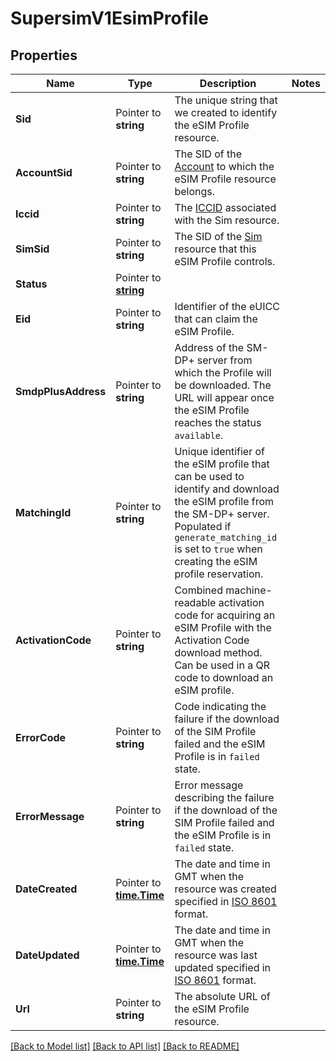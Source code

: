 # SupersimV1EsimProfile

## Properties

Name | Type | Description | Notes
------------ | ------------- | ------------- | -------------
**Sid** | Pointer to **string** | The unique string that we created to identify the eSIM Profile resource. |
**AccountSid** | Pointer to **string** | The SID of the [Account](https://www.twilio.com/docs/iam/api/account) to which the eSIM Profile resource belongs. |
**Iccid** | Pointer to **string** | The [ICCID](https://en.wikipedia.org/wiki/Subscriber_identity_module#ICCID) associated with the Sim resource. |
**SimSid** | Pointer to **string** | The SID of the [Sim](https://www.twilio.com/docs/wireless/api/sim-resource) resource that this eSIM Profile controls. |
**Status** | Pointer to [**string**](EsimProfileEnumStatus.md) |  |
**Eid** | Pointer to **string** | Identifier of the eUICC that can claim the eSIM Profile. |
**SmdpPlusAddress** | Pointer to **string** | Address of the SM-DP+ server from which the Profile will be downloaded. The URL will appear once the eSIM Profile reaches the status `available`. |
**MatchingId** | Pointer to **string** | Unique identifier of the eSIM profile that can be used to identify and download the eSIM profile from the SM-DP+ server. Populated if `generate_matching_id` is set to `true` when creating the eSIM profile reservation. |
**ActivationCode** | Pointer to **string** | Combined machine-readable activation code for acquiring an eSIM Profile with the Activation Code download method. Can be used in a QR code to download an eSIM profile. |
**ErrorCode** | Pointer to **string** | Code indicating the failure if the download of the SIM Profile failed and the eSIM Profile is in `failed` state. |
**ErrorMessage** | Pointer to **string** | Error message describing the failure if the download of the SIM Profile failed and the eSIM Profile is in `failed` state. |
**DateCreated** | Pointer to [**time.Time**](time.Time.md) | The date and time in GMT when the resource was created specified in [ISO 8601](https://en.wikipedia.org/wiki/ISO_8601) format. |
**DateUpdated** | Pointer to [**time.Time**](time.Time.md) | The date and time in GMT when the resource was last updated specified in [ISO 8601](https://en.wikipedia.org/wiki/ISO_8601) format. |
**Url** | Pointer to **string** | The absolute URL of the eSIM Profile resource. |

[[Back to Model list]](../README.md#documentation-for-models) [[Back to API list]](../README.md#documentation-for-api-endpoints) [[Back to README]](../README.md)


